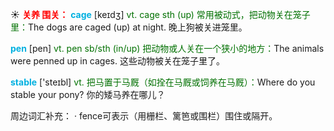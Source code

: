 ☀ <font color="red">**关养 围关：**</font>
<font color="sky blue">**cage**</font> [keɪdӡ] 
<font color="rgb(227, 108, 9)">vt. cage sth (up) 常用被动式，把动物关在笼子里：</font>The dogs are caged (up) at night. 晚上狗被关进笼里。

<font color="sky blue">**pen**</font> [pen] 
<font color="rgb(227, 108, 9)">vt. pen sb/sth (in/up) 把动物或人关在一个狭小的地方：</font>The animals were penned up in cages. 这些动物被关在笼子里了。

<font color="sky blue">**stable**</font> ['steɪbl] 
<font color="rgb(227, 108, 9)">vt. 把马置于马厩（如拴在马厩或饲养在马厩）：</font>Where do you stable your pony? 你的矮马养在哪儿？

周边词汇补充：
· fence可表示（用栅栏、篱笆或围栏）围住或隔开。
